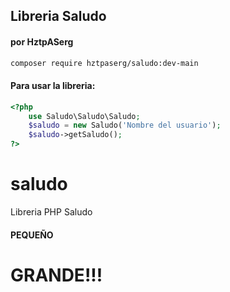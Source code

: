 ## Libreria Saludo
#### por HztpASerg

``` sh
composer require hztpaserg/saludo:dev-main
```

#### Para usar la libreria:

``` php
<?php
    use Saludo\Saludo\Saludo;
    $saludo = new Saludo('Nombre del usuario');
    $saludo->getSaludo();
?>
```

# saludo
Libreria PHP Saludo

#### PEQUEÑO

# GRANDE!!!

<?php
    echo 'Hola Mundo!!!';
?>
